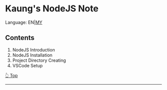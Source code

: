 # Kaung's NodeJS Note

Language: EN|[MY](../my/)

## Contents

1. NodeJS Introduction
2. NodeJS Installation
3. Project Directory Creating
4. VSCode Setup

[👆 Top](#contents)

---